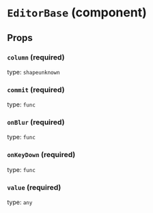 `EditorBase` (component)
========================



Props
-----

### `column` (required)

type: `shapeunknown`


### `commit` (required)

type: `func`


### `onBlur` (required)

type: `func`


### `onKeyDown` (required)

type: `func`


### `value` (required)

type: `any`

